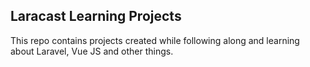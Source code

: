## Laracast Learning Projects

This repo contains projects created while following along and learning about Laravel, Vue JS and other things.